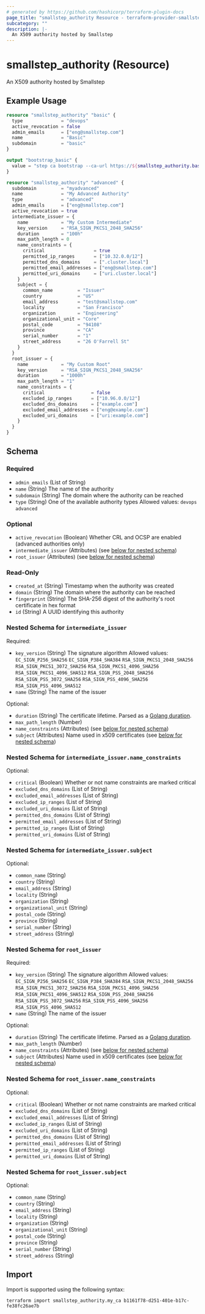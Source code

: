 ```yaml
---
# generated by https://github.com/hashicorp/terraform-plugin-docs
page_title: "smallstep_authority Resource - terraform-provider-smallstep"
subcategory: ""
description: |-
  An X509 authority hosted by Smallstep
---
```


# smallstep_authority (Resource)

An X509 authority hosted by Smallstep

## Example Usage

```terraform
resource "smallstep_authority" "basic" {
  type              = "devops"
  active_revocation = false
  admin_emails      = ["eng@smallstep.com"]
  name              = "Basic"
  subdomain         = "basic"
}

output "bootstrap_basic" {
  value = "step ca bootstrap --ca-url https://${smallstep_authority.basic.domain} --fingerprint ${smallstep_authority.basic.fingerprint} --context basic"
}

resource "smallstep_authority" "advanced" {
  subdomain         = "myadvanced"
  name              = "My Advanced Authority"
  type              = "advanced"
  admin_emails      = ["eng@smallstep.com"]
  active_revocation = true
  intermediate_issuer = {
    name            = "My Custom Intermediate"
    key_version     = "RSA_SIGN_PKCS1_2048_SHA256"
    duration        = "100h"
    max_path_length = 0
    name_constraints = {
      critical                  = true
      permitted_ip_ranges       = ["10.32.0.0/12"]
      permitted_dns_domains     = [".cluster.local"]
      permitted_email_addresses = ["eng@smallstep.com"]
      permitted_uri_domains     = ["uri.cluster.local"]
    }
    subject = {
      common_name         = "Issuer"
      country             = "US"
      email_address       = "test@smallstep.com"
      locality            = "San Francisco"
      organization        = "Engineering"
      organizational_unit = "Core"
      postal_code         = "94108"
      province            = "CA"
      serial_number       = "1"
      street_address      = "26 O'Farrell St"
    }
  }
  root_issuer = {
    name            = "My Custom Root"
    key_version     = "RSA_SIGN_PKCS1_2048_SHA256"
    duration        = "1000h"
    max_path_length = "1"
    name_constraints = {
      critical                 = false
      excluded_ip_ranges       = ["10.96.0.0/12"]
      excluded_dns_domains     = ["example.com"]
      excluded_email_addresses = ["eng@example.com"]
      excluded_uri_domains     = ["uri:example.com"]
    }
  }
}
```

<!-- schema generated by tfplugindocs -->
## Schema

### Required

- `admin_emails` (List of String)
- `name` (String) The name of the authority
- `subdomain` (String) The domain where the authority can be reached
- `type` (String) One of the available authority types
 Allowed values: `devops` `advanced`

### Optional

- `active_revocation` (Boolean) Whether CRL and OCSP are enabled (advanced authorities only)
- `intermediate_issuer` (Attributes) (see [below for nested schema](#nestedatt--intermediate_issuer))
- `root_issuer` (Attributes) (see [below for nested schema](#nestedatt--root_issuer))

### Read-Only

- `created_at` (String) Timestamp when the authority was created
- `domain` (String) The domain where the authority can be reached
- `fingerprint` (String) The SHA-256 digest of the authority's root certificate in hex format
- `id` (String) A UUID identifying this authority

<a id="nestedatt--intermediate_issuer"></a>
### Nested Schema for `intermediate_issuer`

Required:

- `key_version` (String) The signature algorithm
 Allowed values: `EC_SIGN_P256_SHA256` `EC_SIGN_P384_SHA384` `RSA_SIGN_PKCS1_2048_SHA256` `RSA_SIGN_PKCS1_3072_SHA256` `RSA_SIGN_PKCS1_4096_SHA256` `RSA_SIGN_PKCS1_4096_SHA512` `RSA_SIGN_PSS_2048_SHA256` `RSA_SIGN_PSS_3072_SHA256` `RSA_SIGN_PSS_4096_SHA256` `RSA_SIGN_PSS_4096_SHA512`
- `name` (String) The name of the issuer

Optional:

- `duration` (String) The certificate lifetime. Parsed as a [Golang duration](https://pkg.go.dev/time#ParseDuration).
- `max_path_length` (Number)
- `name_constraints` (Attributes) (see [below for nested schema](#nestedatt--intermediate_issuer--name_constraints))
- `subject` (Attributes) Name used in x509 certificates (see [below for nested schema](#nestedatt--intermediate_issuer--subject))

<a id="nestedatt--intermediate_issuer--name_constraints"></a>
### Nested Schema for `intermediate_issuer.name_constraints`

Optional:

- `critical` (Boolean) Whether or not name constraints are marked critical
- `excluded_dns_domains` (List of String)
- `excluded_email_addresses` (List of String)
- `excluded_ip_ranges` (List of String)
- `excluded_uri_domains` (List of String)
- `permitted_dns_domains` (List of String)
- `permitted_email_addresses` (List of String)
- `permitted_ip_ranges` (List of String)
- `permitted_uri_domains` (List of String)


<a id="nestedatt--intermediate_issuer--subject"></a>
### Nested Schema for `intermediate_issuer.subject`

Optional:

- `common_name` (String)
- `country` (String)
- `email_address` (String)
- `locality` (String)
- `organization` (String)
- `organizational_unit` (String)
- `postal_code` (String)
- `province` (String)
- `serial_number` (String)
- `street_address` (String)



<a id="nestedatt--root_issuer"></a>
### Nested Schema for `root_issuer`

Required:

- `key_version` (String) The signature algorithm
 Allowed values: `EC_SIGN_P256_SHA256` `EC_SIGN_P384_SHA384` `RSA_SIGN_PKCS1_2048_SHA256` `RSA_SIGN_PKCS1_3072_SHA256` `RSA_SIGN_PKCS1_4096_SHA256` `RSA_SIGN_PKCS1_4096_SHA512` `RSA_SIGN_PSS_2048_SHA256` `RSA_SIGN_PSS_3072_SHA256` `RSA_SIGN_PSS_4096_SHA256` `RSA_SIGN_PSS_4096_SHA512`
- `name` (String) The name of the issuer

Optional:

- `duration` (String) The certificate lifetime. Parsed as a [Golang duration](https://pkg.go.dev/time#ParseDuration).
- `max_path_length` (Number)
- `name_constraints` (Attributes) (see [below for nested schema](#nestedatt--root_issuer--name_constraints))
- `subject` (Attributes) Name used in x509 certificates (see [below for nested schema](#nestedatt--root_issuer--subject))

<a id="nestedatt--root_issuer--name_constraints"></a>
### Nested Schema for `root_issuer.name_constraints`

Optional:

- `critical` (Boolean) Whether or not name constraints are marked critical
- `excluded_dns_domains` (List of String)
- `excluded_email_addresses` (List of String)
- `excluded_ip_ranges` (List of String)
- `excluded_uri_domains` (List of String)
- `permitted_dns_domains` (List of String)
- `permitted_email_addresses` (List of String)
- `permitted_ip_ranges` (List of String)
- `permitted_uri_domains` (List of String)


<a id="nestedatt--root_issuer--subject"></a>
### Nested Schema for `root_issuer.subject`

Optional:

- `common_name` (String)
- `country` (String)
- `email_address` (String)
- `locality` (String)
- `organization` (String)
- `organizational_unit` (String)
- `postal_code` (String)
- `province` (String)
- `serial_number` (String)
- `street_address` (String)

## Import

Import is supported using the following syntax:

```shell
terraform import smallstep_authority.my_ca b1161f78-d251-401e-b17c-fe38fc26ae7b
```
